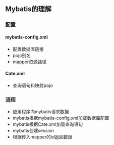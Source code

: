 ## Mybatis的理解
### 配置
#### mybatis-config.xml
- 配置数据库链接
- pojo别名
- mapper资源路径
#### Cate.xml
- 查询语句和映射pojo
### 流程
- 应用程序向mybatis请求数据
- mybatis根据mybatis-config.xml加载数据库配置
- mybatis根据Cate.xml加载查询语句
- mybatis创建session
- 根据传入mapper的id返回数据
